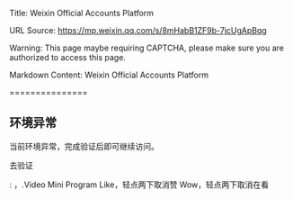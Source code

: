Title: Weixin Official Accounts Platform

URL Source: https://mp.weixin.qq.com/s/8mHabB1ZF9b-7jcUgApBqg

Warning: This page maybe requiring CAPTCHA, please make sure you are authorized to access this page.

Markdown Content:
Weixin Official Accounts Platform

===============

环境异常
----

当前环境异常，完成验证后即可继续访问。

去验证

: ，.Video Mini Program Like，轻点两下取消赞 Wow，轻点两下取消在看
